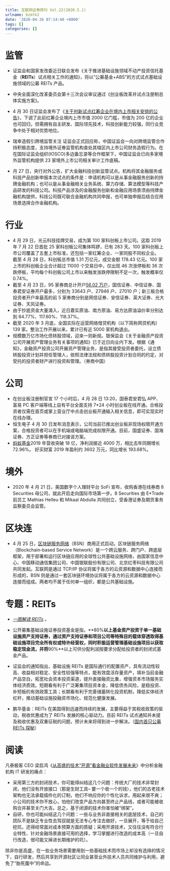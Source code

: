 ```yaml
---
title: 互联网证券周刊 Vol.22(2020.5.1)
urlname: bzmtk2
date: '2020-04-26 07:14:40 +0800'
tags: []
categories: []
---
```


# 监管

- 证监会和国家发改委近日联合发布《关于推进基础设施领域不动产投资信托基金（**REITs**）试点相关工作的通知》，将以“公募基金+ABS”的方式试点基础设施领域的公募 REITs 产品。

- 中央全面深化改革委员会第十三次会议审议通过《创业板改革并试点注册制总体实施方案》。
- 4 月 30 日证监会发布了《[关于创新试点红筹企业在境内上市相关安排的公告](http://www.csrc.gov.cn/pub/zjhpublic/zjh/202004/P020200430596069371886.pdf)》，下调了此前红筹企业境内上市市值 2000 亿门槛，市值为 200 亿的企业也可回归，但需拥有自主研发、国际领先技术，科技创新能力较强，同行业竞争中处于相对优势地位。
- 瑞幸造假引跨境监管关注 证监会正式回应称，中国证监会一向对跨境监管合作持积极态度，支持境外证券监管机构查处其辖区内上市公司财务造假行为。在在国际证监会组织(IOSCO)多边备忘录等合作框架下，中国证监会已向多家境外监管机构提供 23 家境外上市公司相关审计工作底稿。
- 月 27 日，央行对外公告，扩大金融科技创新监管试点。机构将其金融服务或科技产品创新申报本次试点的条件是：申请机构可以是从事金融服务创新的持牌金融机构；也可以是从事金融相关业务系统、算力存储、算法模型等科技产品研发的科技公司。科技产品涉及的金融服务创新和金融应用场景须由持牌金融机构提供，科技公司既可联合金融机构共同申报，也可单独申报后结合应用场景选择合作金融机构。

# 行业

- 4 月 29 日，光云科技挂牌交易，成为第 100 家科创板上市公司。这距 2019 年 7 月 22 日首批 25 家科创板公司集体鸣锣，已有 283 天。100 家科创板上市公司覆盖了五套上市标准，还包括一家红筹企业、一家同股不同权企业。
    截至 4 月 28 日，科创板总市值 1.31 万亿元，成交金额 178.43 亿元。100 家上市的科创板企业合计超过 11000 个交易日中，仅出现 46 次涨停板和 36 次跌停板，平均每个科创板公司上市以来触发涨跌停限制不足一次，触发概率仅 0.74%。
- 截至 4 月 23 日，95 家券商总计开户[56.02 万户](https://api3.cls.cn/share/article/487927?os=android&sv=734&app=)，国信证券、中信证券、国泰君安证券开户最多，分别为 33643 户、27946 户、27010 户；新三板合格投资者开户率最高的前 5 家券商分别是网信证券、安信证券、英大证券、光大证券、天风证券。
- 由于抄底资金大量涌入，近日嘉实原油、南方原油、易方达原油溢价率分别达到 84.77%、117.60%、118.37%。
- 截至 2020 年 3 月底，全国实际在运营网络借贷机构（以下简称网贷机构）139 家。整治工作开展以来，累计已有近 5000 家机构退出。
- 规模数万亿市场化债转股领域，迎来一则新规。银保监会《关于金融资产投资公司开展资产管理业务有关事项的通知》已于近日向业内下发。根据《通知》，金融资产投资公司开展资产管理业务，是指其接受投资者委托，设立债转股投资计划并担任管理人，依照法律法规和债转股投资计划合同的约定，对受托的投资者财产进行投资和管理。（券商中国）

# 公司

- 在创业板注册制官宣 17 个小时后，4 月 28 日 13:20，国泰君安君弘 APP、富易 PC 客户端等线上自有平台全面支持 7\*24 小时创业板在线开通。合格投资者仅需在首页或掌上营业厅中点击创业板开通输入相关信息，即可实现实时在线办理。
- 恒生电子 4 月 30 日发布消息表示，公司当前已推出创业板非现场权限开通方案，合格投资者可以在手机端或电脑端完成权限开通。目前，国盛证券、国海证券、方正证券等券商已对接该方案。
- [蚂蚁基金](https://mp.weixin.qq.com/s?__biz=MzA5MDEzNjQwMA==∣=2655198189&idx=2&sn=b1a9da311a6e087e78962daee71769d0&chksm=8ba7f1d2bcd078c42139236e9176158454a9a9271c6201425d926feb513dc6fbae8247901537&scene=0&xtrack=1)2019 年营收突破 18 亿，净利润接近 4000 万，相比去年同期增长 72.96%。
  好买财富 2019 年盈利约 3602 万元，同比增长 193.68%。

# 境外

- 2020 年 4 月 21 日，美国数字个人理财平台 SoFi 宣布，收购香港在线券商 8 Securities 母公司，就此开启走向国际市场第一步。8 Securities 由 E\*Trade 前员工 Mathias Helleu 和 Mikaal Abdulla 共同创立，受香港证券及期货事务监察委员会监管。

# 区块连

- 4 月 25 日，[区块链服务网络](https://www.bsnbase.com/main/serviceNetworkDesc?type=BSNIntroduction)（BSN）商用正式启动。区块链服务网络（Blockchain-based Service Network）是一个跨云服务、跨门户、跨底层框架，用于部署和运行区块链应用的全球性公共基础设施网络，由国家信息中心、中国移动通信集团公司、中国银联股份有限公司、北京红枣科技有限公司共同发起。互联网是通过 TCP/IP 协议将属于各方的云资源和数据中心连接而形成的，BSN 则是通过一套区块链环境协议将属于各方的云资源和数据中心连接而组成。两者均不属于任何单一组织，都是公共基础设施。

# 专题：REITs

- _[一图解读 REITs](https://mp.weixin.qq.com/s/mLkMzW8TJH9howG47ki_3A) 。_
- 公开募集基础设施证券投资基金是指，**80%**以上基金资产投资于单一基础设施资产支持证券，通过资产支持证券和项目公司等特殊目的载体穿透取得基础设施项目完全所有权或特许经营权，同时积极运营管理基础设施项目以获取稳定现金流，并将**90%**以上可供分配利润按要求分配给投资者的封闭式基金产品。
- 证监会的通知指出，基础设施 REITs 是国际通行的配置资产，具有流动性较高、收益相对稳定、安全性较强等特点，能有效盘活存量资产，填补当前金融产品空白，拓宽社会资本投资渠道，提升直接融资比重，增强资本市场服务实体经济质效。短期看有利于广泛筹集项目资本金，降低债务风险，是稳投资、补短板的有效政策工具；长期看有利于完善储蓄转化投资机制，降低实体经济杠杆，推动基础设施投融资市场化、规范化健康发展。

- 鹏华基金：REITs 在美国得到迅速而持续的发展，主要得益于其税收政策的驱动，税收优惠成为了 REITs 发展的核心驱动力。目前 REITs 试点通知并未提及税收优惠及双重征税的问题，预计未来将得到进一步解决。（[国内首只公募 REITs 探秘](https://m.21jingji.com/article/20200502/herald/fca598d9c74e8ab6f41f0f0cb21bd48e.html)）

# 阅读

凡泰极客 CEO 梁启鸿《[从高盛的技术“开源”看金融业软件发展未来](https://xie.infoq.cn/article/baeb78bb601d1b0f3e1c3d63f)》中分析金融机构 IT 研发的痛点：

- 采用第三方的封闭技术，你可能得纠结这几个问题：传统大厂的技术非常封闭，他们没有开放接口（那是生财工具– 要一个收一个的钱），他们的古老技术架构也无法承载插件化的订制，他们不响应你的个性化诉求，用起来很不爽；小公司的技术你不放心，怕他们改变产品方向甚至终止产品线，或者可能被收购合并甚至关门大吉。总之，基于闭源的技术你害怕被“绑架”。
- 自研，你也可能纠结这几个问题：一些与业务非直接相关的底层技术，自己的团队不是缺乏专业性去驾驭就是无法专心专注去做好，一旦展开，等于给自己挖坑，还得经常面对成本预算方面的质疑；采用开源技术，又往往没有符合行业特性、针对金融场景直接可用的选择，学习掌握进行改造的成本高（一旦自行改造，很可能又掉进长期维护的坑）。

除非你是高盛，在一些业务场景需要用到一些基础技术而市场上却没有选择的情况下，自行研发，然后共享到开源社区让同业甚至业外技术人员共同维护与利用，避免了“胎死腹中”的命运。
